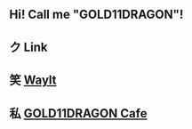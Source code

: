 ## Hi! Call me "GOLD11DRAGON"!

## ク Link
## 笑 [**Waylt**](https://discord.gg/MPkmBtnA3S)
## 私 [**GOLD11DRAGON Cafe**](https://t.me/YourFavoriteCafe)
